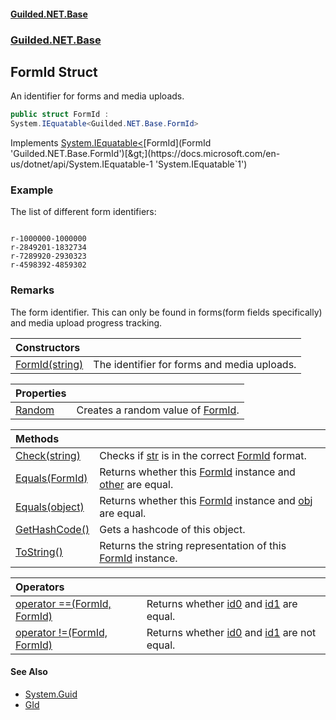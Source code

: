 
#### [Guilded.NET.Base](Guilded_NET_Base 'Guilded_NET_Base')
### [Guilded.NET.Base](Guilded_NET_Base#Guilded_NET_Base 'Guilded.NET.Base')
## FormId Struct
An identifier for forms and media uploads.  
```csharp
public struct FormId :
System.IEquatable<Guilded.NET.Base.FormId>
```

Implements [System.IEquatable&lt;](https://docs.microsoft.com/en-us/dotnet/api/System.IEquatable-1 'System.IEquatable`1')[FormId](FormId 'Guilded.NET.Base.FormId')[&gt;](https://docs.microsoft.com/en-us/dotnet/api/System.IEquatable-1 'System.IEquatable`1')  
### Example
The list of different form identifiers:

```none
  
r-1000000-1000000  
r-2849201-1832734  
r-7289920-2930323  
r-4598392-4859302  
```
### Remarks
The form identifier. This can only be found in forms(form fields specifically) and media upload progress tracking.

| Constructors | |
| :--- | :--- |
| [FormId(string)](FormId_FormId(string) 'Guilded.NET.Base.FormId.FormId(string)') | The identifier for forms and media uploads.<br/> |

| Properties | |
| :--- | :--- |
| [Random](FormId_Random 'Guilded.NET.Base.FormId.Random') | Creates a random value of [FormId](FormId 'Guilded.NET.Base.FormId').<br/> |

| Methods | |
| :--- | :--- |
| [Check(string)](FormId_Check(string) 'Guilded.NET.Base.FormId.Check(string)') | Checks if [str](FormId_Check(string)#Guilded_NET_Base_FormId_Check(string)_str 'Guilded.NET.Base.FormId.Check(string).str') is in the correct [FormId](FormId 'Guilded.NET.Base.FormId') format.<br/> |
| [Equals(FormId)](FormId_Equals(FormId) 'Guilded.NET.Base.FormId.Equals(Guilded.NET.Base.FormId)') | Returns whether this [FormId](FormId 'Guilded.NET.Base.FormId') instance and [other](FormId_Equals(FormId)#Guilded_NET_Base_FormId_Equals(Guilded_NET_Base_FormId)_other 'Guilded.NET.Base.FormId.Equals(Guilded.NET.Base.FormId).other') are equal.<br/> |
| [Equals(object)](FormId_Equals(object) 'Guilded.NET.Base.FormId.Equals(object)') | Returns whether this [FormId](FormId 'Guilded.NET.Base.FormId') instance and [obj](FormId_Equals(object)#Guilded_NET_Base_FormId_Equals(object)_obj 'Guilded.NET.Base.FormId.Equals(object).obj') are equal.<br/> |
| [GetHashCode()](FormId_GetHashCode() 'Guilded.NET.Base.FormId.GetHashCode()') | Gets a hashcode of this object.<br/> |
| [ToString()](FormId_ToString() 'Guilded.NET.Base.FormId.ToString()') | Returns the string representation of this [FormId](FormId 'Guilded.NET.Base.FormId') instance.<br/> |

| Operators | |
| :--- | :--- |
| [operator ==(FormId, FormId)](FormId_operator(FormId_FormId) 'Guilded.NET.Base.FormId.op_Equality(Guilded.NET.Base.FormId, Guilded.NET.Base.FormId)') | Returns whether [id0](FormId_operator(FormId_FormId)#Guilded_NET_Base_FormId_op_Equality(Guilded_NET_Base_FormId_Guilded_NET_Base_FormId)_id0 'Guilded.NET.Base.FormId.op_Equality(Guilded.NET.Base.FormId, Guilded.NET.Base.FormId).id0') and [id1](FormId_operator(FormId_FormId)#Guilded_NET_Base_FormId_op_Equality(Guilded_NET_Base_FormId_Guilded_NET_Base_FormId)_id1 'Guilded.NET.Base.FormId.op_Equality(Guilded.NET.Base.FormId, Guilded.NET.Base.FormId).id1') are equal.<br/> |
| [operator !=(FormId, FormId)](FormId_operator!(FormId_FormId) 'Guilded.NET.Base.FormId.op_Inequality(Guilded.NET.Base.FormId, Guilded.NET.Base.FormId)') | Returns whether [id0](FormId_operator!(FormId_FormId)#Guilded_NET_Base_FormId_op_Inequality(Guilded_NET_Base_FormId_Guilded_NET_Base_FormId)_id0 'Guilded.NET.Base.FormId.op_Inequality(Guilded.NET.Base.FormId, Guilded.NET.Base.FormId).id0') and [id1](FormId_operator!(FormId_FormId)#Guilded_NET_Base_FormId_op_Inequality(Guilded_NET_Base_FormId_Guilded_NET_Base_FormId)_id1 'Guilded.NET.Base.FormId.op_Inequality(Guilded.NET.Base.FormId, Guilded.NET.Base.FormId).id1') are not equal.<br/> |

#### See Also
- [System.Guid](https://docs.microsoft.com/en-us/dotnet/api/System.Guid 'System.Guid')
- [GId](GId 'Guilded.NET.Base.GId')
